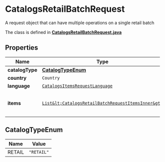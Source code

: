 

# CatalogsRetailBatchRequest

A request object that can have multiple operations on a single retail batch

The class is defined in **[CatalogsRetailBatchRequest.java](../../src/main/java/org/openapitools/model/CatalogsRetailBatchRequest.java)**

## Properties

Name | Type | Description | Notes
------------ | ------------- | ------------- | -------------
**catalogType** | [**CatalogTypeEnum**](#CatalogTypeEnum) |  | 
**country** | `Country` |  | 
**language** | [`CatalogsItemsRequestLanguage`](CatalogsItemsRequestLanguage.md) |  | 
**items** | [`List&lt;CatalogsRetailBatchRequestItemsInner&gt;`](CatalogsRetailBatchRequestItemsInner.md) | Array with catalogs item operations | 

## CatalogTypeEnum

Name | Value
---- | -----
RETAIL | `"RETAIL"`





